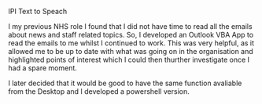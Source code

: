 IPI Text to Speach

I my previous NHS role I found that I did not have time to read all the emails about news and staff related topics. So, I developed an Outlook VBA App to read the emails to me whilst I continued to work. This was very helpful, as it allowed me to be up to date with what was going on in the organisation and highlighted points of interest which I could then thurther investigate once I had a spare moment.

I later decided that it would be good to have the same function avaliable from the Desktop and I developed a powershell version.
